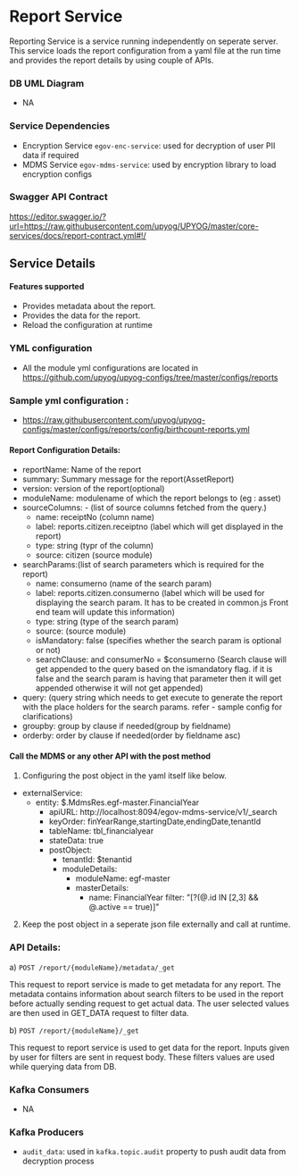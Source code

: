 # Report Service
Reporting Service is a service running independently on seperate server. This service loads the report configuration from a yaml file at the run time and provides the report details by using couple of APIs.


### DB UML Diagram

- NA

### Service Dependencies
- Encryption Service `egov-enc-service`: used for decryption of user PII data if required
- MDMS Service `egov-mdms-service`: used by encryption library to load encryption configs

### Swagger API Contract

https://editor.swagger.io/?url=https://raw.githubusercontent.com/upyog/UPYOG/master/core-services/docs/report-contract.yml#!/

## Service Details

#### Features supported
- Provides metadata about the report.
- Provides the data for the report.
- Reload the configuration at runtime

### YML configuration
- All the module yml configurations are located in https://github.com/upyog/upyog-configs/tree/master/configs/reports

### Sample yml configuration :
- https://raw.githubusercontent.com/upyog/upyog-configs/master/configs/reports/config/birthcount-reports.yml


#### Report Configuration Details:
- reportName: Name of the report<br />
- summary: Summary message for the report(AssetReport)<br />
- version: version of the report(optional)<br />
- moduleName: modulename of which the report belongs to (eg : asset)<br />
- sourceColumns: - (list of source columns fetched from the query.)<br />
  - name: receiptNo (column name)<br />
  - label: reports.citizen.receiptno (label which will get displayed in the report)<br />
  - type: string (typr of the column)<br />
  - source: citizen (source module)<br />
- searchParams:(list of search parameters which is required for the report)<br />
  - name: consumerno (name of the search param)<br />
  - label: reports.citizen.consumerno (label which will be used for displaying the search param. It has to be created in common.js Front end team will update this information)<br />
  - type: string (type of the search param)<br />
  - source: (source module)<br />
  - isMandatory: false (specifies whether the search param is optional or not)<br />
  - searchClause: and consumerNo = $consumerno (Search clause will get appended to the query based on the ismandatory flag. if it is false and the search param is having that parameter then it will get appended
    otherwise it will not get appended)<br />
- query: (query string which needs to get execute to generate the report with the place holders for the search params. refer - sample config for clarifications)<br />
- groupby: group by clause if needed(group by fieldname)<br />
- orderby: order by clause if needed(order by fieldname asc)<br />

#### Call the MDMS or any other API with the post method
1. Configuring the post object in the yaml itself like below.

- externalService:
  - entity: $.MdmsRes.egf-master.FinancialYear
    - apiURL:  http://localhost:8094/egov-mdms-service/v1/_search
    - keyOrder: finYearRange,startingDate,endingDate,tenantId
    - tableName: tbl_financialyear
    - stateData: true
    - postObject:
      - tenantId: $tenantid
      - moduleDetails:
        - moduleName: egf-master
        - masterDetails:
          - name: FinancialYear
          filter: "[?(@.id IN [2,3] && @.active == true)]"
2. Keep the post object in a seperate json file externally and call at runtime.

### API Details:
a) `POST /report/{moduleName}/metadata/_get`

This request to report service is made to get metadata for any report. The metadata contains information about search filters to be used in the report before actually sending request to get actual data. The user selected values are then used in GET_DATA request to filter data.

b) `POST /report/{moduleName}/_get`

This request to report service is used to get data for the report. Inputs given by user for filters are sent in request body. These filters values are used while querying data from DB.

### Kafka Consumers

- NA

### Kafka Producers

- `audit_data`: used in `kafka.topic.audit` property to push audit data from decryption process
